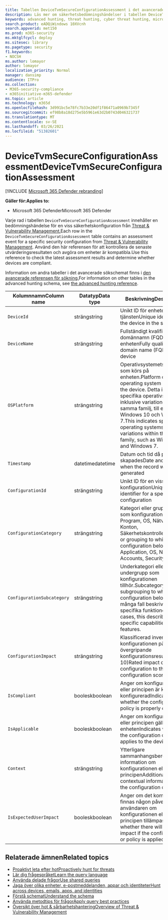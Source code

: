```yaml
---
title: Tabellen DeviceTvmSecureConfigurationAssessment i det avancerade sökschemat
description: Läs mer om säkerhetsbedömningshändelser i tabellen DeviceTvmSecureConfigurationAssessment i den avancerade tabellen för sökning. Dessa hot & sårbarhetshanteringshändelser tillhandahåller enhetsinformation samt information om säkerhetskonfigurationer, påverkan och efterlevnadsinformation.
keywords: advanced hunting, threat hunting, cyber threat hunting, microsoft threat protection, microsoft 365, mtp, m365, search, query, telemetry, schema reference, kusto, table, column, datatyp, description, threat & vulnerability management, TVM, device management, security configuration, DeviceTvmSecureConfigurationAssessment
search.product: eADQiWindows 10XVcnh
search.appverid: met150
ms.prod: m365-security
ms.mktglfcycl: deploy
ms.sitesec: library
ms.pagetype: security
f1.keywords:
- NOCSH
ms.author: lomayor
author: lomayor
localization_priority: Normal
manager: dansimp
audience: ITPro
ms.collection:
- M365-security-compliance
- m365initiative-m365-defender
ms.topic: article
ms.technology: m365d
ms.openlocfilehash: 3d991bc5e78fc7b33e20df1f86471a0969b7345f
ms.sourcegitcommit: ef98b8a18d275e5b5961e63d2b0743d046321737
ms.translationtype: MT
ms.contentlocale: sv-SE
ms.lasthandoff: 03/26/2021
ms.locfileid: "51382601"
---
```

# <a name="devicetvmsecureconfigurationassessment"></a><span data-ttu-id="87cf5-105">DeviceTvmSecureConfigurationAssessment</span><span class="sxs-lookup"><span data-stu-id="87cf5-105">DeviceTvmSecureConfigurationAssessment</span></span>

[!INCLUDE [Microsoft 365 Defender rebranding](../includes/microsoft-defender.md)]


<span data-ttu-id="87cf5-106">**Gäller för:**</span><span class="sxs-lookup"><span data-stu-id="87cf5-106">**Applies to:**</span></span>
- <span data-ttu-id="87cf5-107">Microsoft 365 Defender</span><span class="sxs-lookup"><span data-stu-id="87cf5-107">Microsoft 365 Defender</span></span>



<span data-ttu-id="87cf5-108">Varje rad i tabellen `DeviceTvmSecureConfigurationAssessment` innehåller en bedömningshändelse för en viss säkerhetskonfiguration från [Threat & Vulnerability Management.](/windows/security/threat-protection/microsoft-defender-atp/next-gen-threat-and-vuln-mgt)</span><span class="sxs-lookup"><span data-stu-id="87cf5-108">Each row in the `DeviceTvmSecureConfigurationAssessment` table contains an assessment event for a specific security configuration from [Threat & Vulnerability Management](/windows/security/threat-protection/microsoft-defender-atp/next-gen-threat-and-vuln-mgt).</span></span> <span data-ttu-id="87cf5-109">Använd den här referensen för att kontrollera de senaste utvärderingsresultaten och avgöra om enheter är kompatibla.</span><span class="sxs-lookup"><span data-stu-id="87cf5-109">Use this reference to check the latest assessment results and determine whether devices are compliant.</span></span>

<span data-ttu-id="87cf5-110">Information om andra tabeller i det avancerade sökschemat finns i [den avancerade referensen för sökning.](advanced-hunting-schema-tables.md)</span><span class="sxs-lookup"><span data-stu-id="87cf5-110">For information on other tables in the advanced hunting schema, see [the advanced hunting reference](advanced-hunting-schema-tables.md).</span></span>

| <span data-ttu-id="87cf5-111">Kolumnnamn</span><span class="sxs-lookup"><span data-stu-id="87cf5-111">Column name</span></span> | <span data-ttu-id="87cf5-112">Datatyp</span><span class="sxs-lookup"><span data-stu-id="87cf5-112">Data type</span></span> | <span data-ttu-id="87cf5-113">Beskrivning</span><span class="sxs-lookup"><span data-stu-id="87cf5-113">Description</span></span> |
|-------------|-----------|-------------|
| `DeviceId` | <span data-ttu-id="87cf5-114">sträng</span><span class="sxs-lookup"><span data-stu-id="87cf5-114">string</span></span> | <span data-ttu-id="87cf5-115">Unikt ID för enheten i tjänsten</span><span class="sxs-lookup"><span data-stu-id="87cf5-115">Unique identifier for the device in the service</span></span> |
| `DeviceName` | <span data-ttu-id="87cf5-116">sträng</span><span class="sxs-lookup"><span data-stu-id="87cf5-116">string</span></span> | <span data-ttu-id="87cf5-117">Fullständigt kvalificerat domännamn (FQDN) för enheten</span><span class="sxs-lookup"><span data-stu-id="87cf5-117">Fully qualified domain name (FQDN) of the device</span></span> |
| `OSPlatform` | <span data-ttu-id="87cf5-118">sträng</span><span class="sxs-lookup"><span data-stu-id="87cf5-118">string</span></span> | <span data-ttu-id="87cf5-119">Operativsystemets plattform som körs på enheten.</span><span class="sxs-lookup"><span data-stu-id="87cf5-119">Platform of the operating system running on the device.</span></span> <span data-ttu-id="87cf5-120">Detta indikerar specifika operativsystem, inklusive variationer inom samma familj, till exempel Windows 10 och Windows 7.</span><span class="sxs-lookup"><span data-stu-id="87cf5-120">This indicates specific operating systems, including variations within the same family, such as Windows 10 and Windows 7.</span></span>|
| `Timestamp` | <span data-ttu-id="87cf5-121">datetime</span><span class="sxs-lookup"><span data-stu-id="87cf5-121">datetime</span></span> | <span data-ttu-id="87cf5-122">Datum och tid då posten skapades</span><span class="sxs-lookup"><span data-stu-id="87cf5-122">Date and time when the record was generated</span></span> |
| `ConfigurationId` | <span data-ttu-id="87cf5-123">sträng</span><span class="sxs-lookup"><span data-stu-id="87cf5-123">string</span></span> | <span data-ttu-id="87cf5-124">Unikt ID för en viss konfiguration</span><span class="sxs-lookup"><span data-stu-id="87cf5-124">Unique identifier for a specific configuration</span></span> |
| `ConfigurationCategory` | <span data-ttu-id="87cf5-125">sträng</span><span class="sxs-lookup"><span data-stu-id="87cf5-125">string</span></span> | <span data-ttu-id="87cf5-126">Kategori eller gruppering som konfigurationen tillhör: Program, OS, Nätverk, Konton, Säkerhetskontroller</span><span class="sxs-lookup"><span data-stu-id="87cf5-126">Category or grouping to which the configuration belongs: Application, OS, Network, Accounts, Security controls</span></span> |
| `ConfigurationSubcategory` | <span data-ttu-id="87cf5-127">sträng</span><span class="sxs-lookup"><span data-stu-id="87cf5-127">string</span></span> | <span data-ttu-id="87cf5-128">Underkategori eller undergrupp som konfigurationen tillhör.</span><span class="sxs-lookup"><span data-stu-id="87cf5-128">Subcategory or subgrouping to which the configuration belongs.</span></span> <span data-ttu-id="87cf5-129">I många fall beskrivs specifika funktioner.</span><span class="sxs-lookup"><span data-stu-id="87cf5-129">In many cases, this describes specific capabilities or features.</span></span> |
| `ConfigurationImpact` | <span data-ttu-id="87cf5-130">sträng</span><span class="sxs-lookup"><span data-stu-id="87cf5-130">string</span></span> | <span data-ttu-id="87cf5-131">Klassificerad inverkan av konfigurationen på det övergripande konfigurationsresultatet (1–10)</span><span class="sxs-lookup"><span data-stu-id="87cf5-131">Rated impact of the configuration to the overall configuration score (1-10)</span></span> |
| `IsCompliant` | <span data-ttu-id="87cf5-132">boolesk</span><span class="sxs-lookup"><span data-stu-id="87cf5-132">boolean</span></span> | <span data-ttu-id="87cf5-133">Anger om konfigurationen eller principen är korrekt konfigurerad</span><span class="sxs-lookup"><span data-stu-id="87cf5-133">Indicates whether the configuration or policy is properly configured</span></span> |
| `IsApplicable` | <span data-ttu-id="87cf5-134">boolesk</span><span class="sxs-lookup"><span data-stu-id="87cf5-134">boolean</span></span> | <span data-ttu-id="87cf5-135">Anger om konfigurationen eller principen gäller för enheten</span><span class="sxs-lookup"><span data-stu-id="87cf5-135">Indicates whether the configuration or policy applies to the device</span></span> |
| `Context` | <span data-ttu-id="87cf5-136">sträng</span><span class="sxs-lookup"><span data-stu-id="87cf5-136">string</span></span> | <span data-ttu-id="87cf5-137">Ytterligare sammanhangsberoende information om konfigurationen eller principen</span><span class="sxs-lookup"><span data-stu-id="87cf5-137">Additional contextual information about the configuration or policy</span></span> |
| `IsExpectedUserImpact` | <span data-ttu-id="87cf5-138">boolesk</span><span class="sxs-lookup"><span data-stu-id="87cf5-138">boolean</span></span> | <span data-ttu-id="87cf5-139">Anger om det kommer att finnas någon påverkan på användaren om konfigurationen eller principen tillämpas</span><span class="sxs-lookup"><span data-stu-id="87cf5-139">Indicates whether there will be user impact if the configuration or policy is applied</span></span> |

## <a name="related-topics"></a><span data-ttu-id="87cf5-140">Relaterade ämnen</span><span class="sxs-lookup"><span data-stu-id="87cf5-140">Related topics</span></span>

- [<span data-ttu-id="87cf5-141">Proaktivt leta efter hot</span><span class="sxs-lookup"><span data-stu-id="87cf5-141">Proactively hunt for threats</span></span>](advanced-hunting-overview.md)
- [<span data-ttu-id="87cf5-142">Lär dig frågespråket</span><span class="sxs-lookup"><span data-stu-id="87cf5-142">Learn the query language</span></span>](advanced-hunting-query-language.md)
- [<span data-ttu-id="87cf5-143">Använda delade frågor</span><span class="sxs-lookup"><span data-stu-id="87cf5-143">Use shared queries</span></span>](advanced-hunting-shared-queries.md)
- [<span data-ttu-id="87cf5-144">Jaga över olika enheter, e-postmeddelanden, appar och identiteter</span><span class="sxs-lookup"><span data-stu-id="87cf5-144">Hunt across devices, emails, apps, and identities</span></span>](advanced-hunting-query-emails-devices.md)
- [<span data-ttu-id="87cf5-145">Förstå schemat</span><span class="sxs-lookup"><span data-stu-id="87cf5-145">Understand the schema</span></span>](advanced-hunting-schema-tables.md)
- [<span data-ttu-id="87cf5-146">Använda metodtips för frågor</span><span class="sxs-lookup"><span data-stu-id="87cf5-146">Apply query best practices</span></span>](advanced-hunting-best-practices.md)
- [<span data-ttu-id="87cf5-147">Översikt över hot & sårbarhetshantering</span><span class="sxs-lookup"><span data-stu-id="87cf5-147">Overview of Threat & Vulnerability Management</span></span>](/windows/security/threat-protection/microsoft-defender-atp/next-gen-threat-and-vuln-mgt)